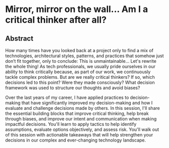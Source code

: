 # Mirror, mirror on the wall... Am I a critical thinker after all?

## Abstract

How many times have you looked back at a project only to find a mix of technologies, architectural styles, patterns, and practices that somehow just don’t fit together, only to conclude: This is unmaintainable... Let's rewrite the whole thing! As tech professionals, we usually pride ourselves in our ability to think critically because, as part of our work, we continuously tackle complex problems. But are we really critical thinkers? If so, which decisions led to this point? Were they made consciously? What decision framework was used to structure our thoughts and avoid biases?

Over the last years of my career, I have applied practices to decision-making that have significantly improved my decision-making and how I evaluate and challenge decisions made by others. In this session, I'll share the essential building blocks that improve critical thinking, help break through biases, and improve our intent and communication when making impactful decisions. You'll learn to apply tactics to help identify assumptions, evaluate options objectively, and assess risk. You'll walk out of this session with actionable takeaways that will help strengthen your decisions in our complex and ever-changing technology landscape.
